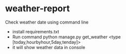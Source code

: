 # weather-report
Check weather date using command line

- install requirements.txt
- Run command python manage.py get_weather <place name> <type [today,hourbyhour,5day,tenday]>
- it will show weather data in console
